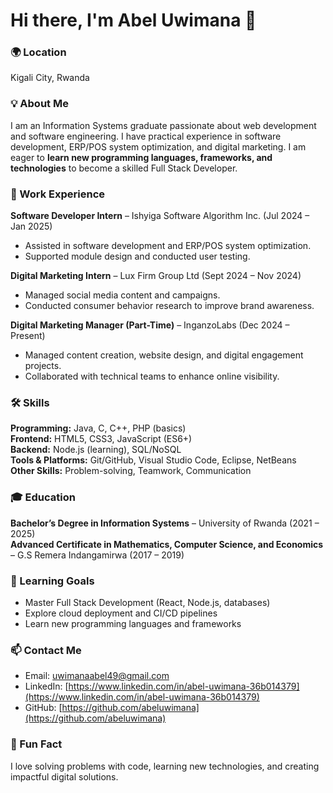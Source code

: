 # Hi there, I'm Abel Uwimana 👋

### 🌍 Location
Kigali City, Rwanda

### 💡 About Me
I am an Information Systems graduate passionate about web development and software engineering. I have practical experience in software development, ERP/POS system optimization, and digital marketing. I am eager to **learn new programming languages, frameworks, and technologies** to become a skilled Full Stack Developer.

### 💼 Work Experience
**Software Developer Intern** – Ishyiga Software Algorithm Inc. (Jul 2024 – Jan 2025)  
- Assisted in software development and ERP/POS system optimization.  
- Supported module design and conducted user testing.  

**Digital Marketing Intern** – Lux Firm Group Ltd (Sept 2024 – Nov 2024)  
- Managed social media content and campaigns.  
- Conducted consumer behavior research to improve brand awareness.  

**Digital Marketing Manager (Part-Time)** – InganzoLabs (Dec 2024 – Present)  
- Managed content creation, website design, and digital engagement projects.  
- Collaborated with technical teams to enhance online visibility.  

### 🛠️ Skills
**Programming:** Java, C, C++, PHP (basics)  
**Frontend:** HTML5, CSS3, JavaScript (ES6+)  
**Backend:** Node.js (learning), SQL/NoSQL  
**Tools & Platforms:** Git/GitHub, Visual Studio Code, Eclipse, NetBeans  
**Other Skills:** Problem-solving, Teamwork, Communication  

### 🎓 Education
**Bachelor’s Degree in Information Systems** – University of Rwanda (2021 – 2025)  
**Advanced Certificate in Mathematics, Computer Science, and Economics** – G.S Remera Indangamirwa (2017 – 2019)  

### 🌱 Learning Goals
- Master Full Stack Development (React, Node.js, databases)  
- Explore cloud deployment and CI/CD pipelines  
- Learn new programming languages and frameworks  

### 📫 Contact Me
- Email: [uwimanaabel49@gmail.com](mailto:uwimanaabel49@gmail.com)  
- LinkedIn: [https://www.linkedin.com/in/abel-uwimana-36b014379](https://www.linkedin.com/in/abel-uwimana-36b014379)  
- GitHub: [https://github.com/abeluwimana](https://github.com/abeluwimana)  

### 💬 Fun Fact
I love solving problems with code, learning new technologies, and creating impactful digital solutions.
